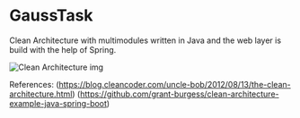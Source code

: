 # GaussTask

Clean Architecture with multimodules written in Java and the web layer is build with the help of Spring.

<img src="https://blog.cleancoder.com/uncle-bob/images/2012-08-13-the-clean-architecture/CleanArchitecture.jpg" alt="Clean Architecture img">

References:
(https://blog.cleancoder.com/uncle-bob/2012/08/13/the-clean-architecture.html)
(https://github.com/grant-burgess/clean-architecture-example-java-spring-boot)
